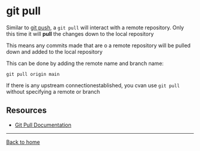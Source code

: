 # git pull

Similar to [git push](./Push.md), a `git pull` will interact with a remote repository. Only this time it will **pull** the changes down to the local repository

This means any commits made that are o a remote repository will be pulled down and added to the local repository

This can be done by adding the remote name and branch name:
```
git pull origin main
```

If there is any upstream connectionestablished, you cvan use `git pull` without specifying a remote or branch

## Resources

- [Git Pull Documentation](https://git-scm.com/docs/git-pull)

---

[Back to home](../README.md)